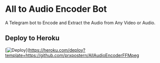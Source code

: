 # All to Audio Encoder Bot

A Telegram bot to Encode and Extract the Audio from Any Video or Audio.

## Deploy to Heroku
[![Deploy](https://www.herokucdn.com/deploy/button.svg)](https://heroku.com/deploy?template=https://github.com/prxpostern/AllAudioEncoderFFMpeg





